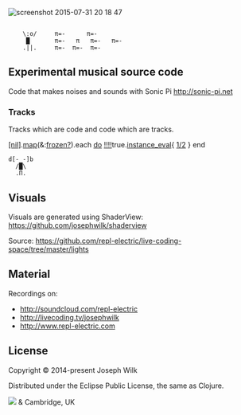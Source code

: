 ![screenshot 2015-07-31 20 18 47](https://cloud.githubusercontent.com/assets/9792/9014283/c705fb8e-37c1-11e5-8e14-2e7d07adbb77.png)
```
 
    \:o/     π=-      π=-
     █       π=-   π   π=-   π=-
    .||.     π=-  π=-  π=-
```

## Experimental musical source code

Code that makes noises and sounds with Sonic Pi http://sonic-pi.net

### Tracks

Tracks which are code and code which are tracks.

[[nil]](https://github.com/repl-electric/live-coding-space/tree/master/destination/nil).[map](https://github.com/repl-electric/live-coding-space/tree/master/destination/map)(&:[frozen?](https://github.com/repl-electric/live-coding-space/tree/master/destination/frozen%3F)).each [do](https://github.com/repl-electric/live-coding-space/tree/master/destination/do) [!!!!](https://github.com/repl-electric/live-coding-space/tree/master/destination/bang)true.[instance_eval](https://github.com/repl-electric/live-coding-space/tree/master/destination/instance_eval){ [1/2](https://github.com/repl-electric/live-coding-space/blob/master/destination/div/integer.rb) }
end

```
d[-_-]b
  /█\
  .Π.
```

## Visuals

Visuals are generated using ShaderView: https://github.com/josephwilk/shaderview

Source: https://github.com/repl-electric/live-coding-space/tree/master/lights


## Material

Recordings on: 
* http://soundcloud.com/repl-electric
* http://livecoding.tv/josephwilk
* http://www.repl-electric.com

## License

Copyright © 2014-present Joseph Wilk

Distributed under the Eclipse Public License, the same as Clojure.

![](http://67.media.tumblr.com/tumblr_lyas7nflhJ1qk2qd1.png)
& Cambridge, UK
